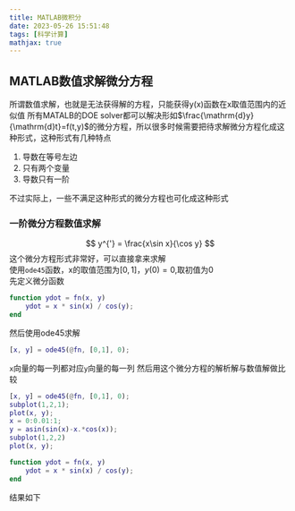 ```yaml
---
title: MATLAB微积分
date: 2023-05-26 15:51:48
tags: [科学计算]
mathjax: true
---
```

## MATLAB数值求解微分方程
所谓数值求解，也就是无法获得解的方程，只能获得y(x)函数在x取值范围内的近似值
所有MATALB的DOE solver都可以解决形如$\frac{\mathrm{d}y}{\mathrm{d}t}=f(t,y)$的微分方程，所以很多时候需要把待求解微分方程化成这种形式，这种形式有几种特点
1. 导数在等号左边
2. 只有两个变量
3. 导数只有一阶

不过实际上，一些不满足这种形式的微分方程也可化成这种形式
### 一阶微分方程数值求解
$$ y^{'} = \frac{x\sin x}{\cos y} $$
这个微分方程形式非常好，可以直接拿来求解  
使用`ode45`函数，x的取值范围为$[0,1]$，$y(0)=0$,取初值为0  
先定义微分函数
```matlab
function ydot = fn(x, y)
    ydot = x * sin(x) / cos(y);
end
```
然后使用ode45求解
```matlab
[x, y] = ode45(@fn, [0,1], 0);
```
`x`向量的每一列都对应`y`向量的每一列
然后用这个微分方程的解析解与数值解做比较
```matlab
[x, y] = ode45(@fn, [0,1], 0);
subplot(1,2,1);
plot(x, y);
x = 0:0.01:1;
y = asin(sin(x)-x.*cos(x));
subplot(1,2,2)
plot(x, y);

function ydot = fn(x, y)
    ydot = x * sin(x) / cos(y);
end
```
结果如下
